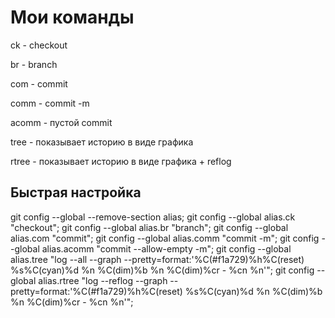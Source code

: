 # Мои команды

ck - checkout

br - branch

com - commit

comm - commit -m

acomm - пустой commit

tree - показывает историю в виде графика

rtree - показывает историю в виде графика + reflog

## Быстрая настройка
git config --global --remove-section alias;
git config --global alias.ck "checkout";
git config --global alias.br "branch";
git config --global alias.com "commit";
git config --global alias.comm "commit -m";
git config --global alias.acomm "commit --allow-empty -m";
git config --global alias.tree "log --all --graph --pretty=format:'%C(#f1a729)%h%C(reset) %s%C(cyan)%d %n %C(dim)%b %n %C(dim)%cr - %cn %n'";
git config --global alias.rtree "log --reflog --graph --pretty=format:'%C(#f1a729)%h%C(reset) %s%C(cyan)%d %n %C(dim)%b %n %C(dim)%cr - %cn %n'";